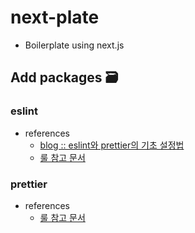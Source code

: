 # next-plate
- Boilerplate using next.js

## Add packages 🗃

### eslint
- references
  - [blog :: eslint와 prettier의 기초 설정법](https://pravusid.kr/typescript/2020/07/19/typescript-eslint-prettier.html)
  - [룰 참고 문서](https://github.com/typescript-eslint/typescript-eslint/tree/main/packages/eslint-plugin#supported-rules)

### prettier
- references
  - [룰 참고 문서](https://prettier.io/docs/en/configuration.html)
